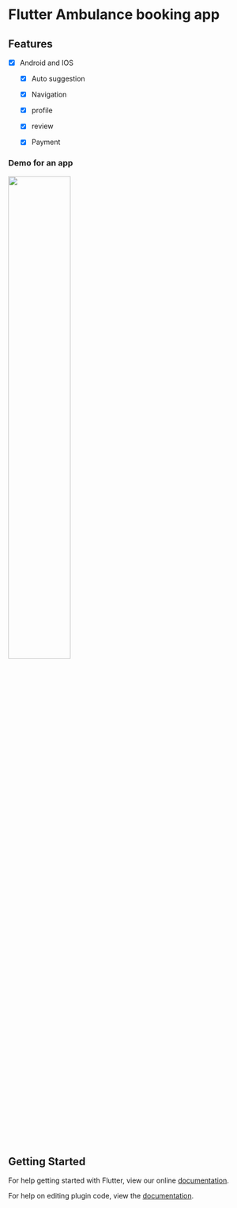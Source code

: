 # Flutter Ambulance booking app

## Features

* [x] Android and IOS

  * [x] Auto suggestion
  * [x] Navigation
  * [x] profile
  * [x] review
  * [x] Payment


### Demo for an app
[<img src="https://i.ytimg.com/vi/Hc79sDi3f0U/maxresdefault.jpg" width="50%">](https://youtu.be/M9nK6HMGobc "Now in Android: 55")


## Getting Started

For help getting started with Flutter, view our online
[documentation](http://flutter.io/).

For help on editing plugin code, view the [documentation](https://flutter.io/platform-plugins/#edit-code).
